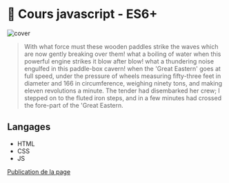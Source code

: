 # 🚀 Cours javascript - ES6+ 
![cover](https://cyberhoot.com/wp-content/uploads/2020/07/Free-Courses-to-learn-JavaScript.jpg)
>With what force must these wooden paddles strike the waves which are now gently 
                breaking over them! what a boiling of water when this powerful engine strikes it blow after blow! what a thundering noise engulfed in this paddle-box cavern! when the 'Great Eastern' goes at full speed, under the pressure of wheels measuring fifty-three feet in diameter and 166 in circumference, weighing ninety tons, and making eleven revolutions a minute. The tender had disembarked her crew; I stepped on to the fluted iron steps, 
                and in a few minutes had crossed the fore-part of the 'Great Eastern.

## Langages
* HTML
* CSS
* JS
  
[Publication de la page](https://giusmili.github.io/app-js-publication/)